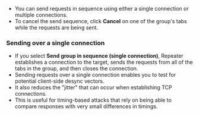 - You can send requests in sequence using either a single connection or multiple connections.
- To cancel the send sequence, click **Cancel** on one of the group's tabs while the requests are being sent.

### Sending over a single connection
- If you select **Send group in sequence (single connection)**, Repeater establishes a connection to the target, sends the requests from all of the tabs in the group, and then closes the connection.
- Sending requests over a single connection enables you to test for potential client-side desync vectors.
- It also reduces the "jitter" that can occur when establishing TCP connections.
- This is useful for timing-based attacks that rely on being able to compare responses with very small differences in timings.

